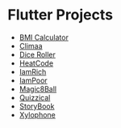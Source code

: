 # <!DOCTYPE html>
<html>
<body>
    <h1>Flutter Projects</h1>
    <ul>
        <li><a href="https://github.com/kazi-farzan/BMI_Calculator">BMI Calculator</a></li>
        <li><a href="https://github.com/kazi-farzan/Climaa">Climaa</a></li>
        <li><a href="https://github.com/kazi-farzan/DiceRoller">Dice Roller</a></li>
        <li><a href="https://github.com/kazi-farzan/HeatCode">HeatCode</a></li>
        <li><a href="https://github.com/kazi-farzan/IamRich">IamRich</a></li>
        <li><a href="https://github.com/kazi-farzan/IamPoor">IamPoor</a></li>
        <li><a href="https://github.com/kazi-farzan/Magic8Ball">Magic8Ball</a></li>
        <li><a href="https://github.com/kazi-farzan/Quizzical">Quizzical</a></li>
        <li><a href="https://github.com/kazi-farzan/StoryBook">StoryBook</a></li>
        <li><a href="https://github.com/kazi-farzan/Xylophone">Xylophone</a></li>
    </ul>
</body>
</html>
